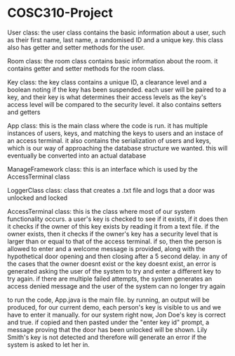 # COSC310-Project

User class: 
the user class contains the basic information about a user, such as their first name, last name, a randomised ID and a unique key. 
this class also has getter and setter methods for the user. 

Room class: 
the room class contains basic information about the room. it contains getter and setter methods for the room class. 

Key class: 
the key class contains a unique ID, a clearance level and a boolean noting if the key has been suspended. each user will be paired to a key, and their key is what 
determines their access levels as the key's access level will be compared to the security level. it also contains setters and getters

App class: 
this is the main class where the code is run. it has multiple instances of users, keys, and matching the keys to users and an instace of an access
terminal. it also contains the serialization of users and keys, which is our way of approaching the database structure we wanted. this will eventually
be converted into an actual database

ManageFramework class: 
this is an interface which is used by the AccessTerminal class

LoggerClass class:
class that creates a .txt file and logs that a door was unlocked and locked

AccessTerminal class: 
this is the class where most of our system functionality occurs. a user's key is checked to see if it exists, if it does then it checks if the owner of this key
exists by reading it from a text file. if the owner exists, then it checks if the owner's key has a security level that is larger than or equal to that of the 
access terminal. if so, then the person is allowed to enter and a welcome message is provided, along with the hypothetical door opening and then closing after 
a 5 second delay. in any of the cases that the owner doesnt exist or the key doesnt exist, an error is generated asking the user of the system to try and enter a
different key to try again. if there are multiple failed attempts, the system generates an access denied message and the user of the system can no longer try again

to run the code, App.java is the main file. by running, an output will be produced, for our current demo, each person's key is visible to us and we have to 
enter it manually. for our system right now, Jon Doe's key is correct and true. if copied and then pasted under the "enter key id" prompt, a message proving that 
the door has been unlocked will be shown. Lily Smith's key is not detected and therefore will generate an error if the system is asked to let her in. 
